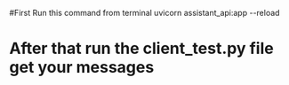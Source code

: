 #First Run this command from terminal
uvicorn assistant_api:app --reload

# After that run the client_test.py file get your messages
